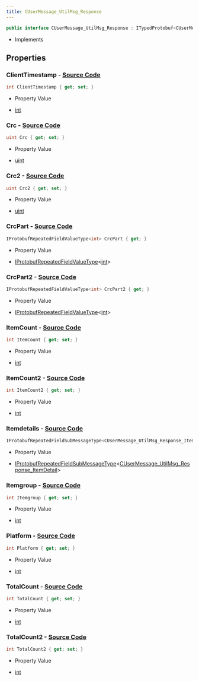 ```yaml
---
title: CUserMessage_UtilMsg_Response
---
```


```csharp
public interface CUserMessage_UtilMsg_Response : ITypedProtobuf<CUserMessage_UtilMsg_Response>, INativeHandle
```

- Implements

## Properties

### **ClientTimestamp** - [Source Code](https://github.com/swiftly-solution/swiftlys2/blob/main/managed/src/SwiftlyS2.Generated/Protobufs/Interfaces/CUserMessage_UtilMsg_Response.cs#L31)

```csharp
int ClientTimestamp { get; set; }
```

- Property Value

- [int](https://learn.microsoft.com/dotnet/api/system.int32)

### **Crc** - [Source Code](https://github.com/swiftly-solution/swiftlys2/blob/main/managed/src/SwiftlyS2.Generated/Protobufs/Interfaces/CUserMessage_UtilMsg_Response.cs#L13)

```csharp
uint Crc { get; set; }
```

- Property Value

- [uint](https://learn.microsoft.com/dotnet/api/system.uint32)

### **Crc2** - [Source Code](https://github.com/swiftly-solution/swiftlys2/blob/main/managed/src/SwiftlyS2.Generated/Protobufs/Interfaces/CUserMessage_UtilMsg_Response.cs#L19)

```csharp
uint Crc2 { get; set; }
```

- Property Value

- [uint](https://learn.microsoft.com/dotnet/api/system.uint32)

### **CrcPart** - [Source Code](https://github.com/swiftly-solution/swiftlys2/blob/main/managed/src/SwiftlyS2.Generated/Protobufs/Interfaces/CUserMessage_UtilMsg_Response.cs#L25)

```csharp
IProtobufRepeatedFieldValueType<int> CrcPart { get; }
```

- Property Value

- [IProtobufRepeatedFieldValueType](/docs/api/shared/netmessages/iprotobufrepeatedfieldvaluetype-1)<[int](https://learn.microsoft.com/dotnet/api/system.int32)>

### **CrcPart2** - [Source Code](https://github.com/swiftly-solution/swiftlys2/blob/main/managed/src/SwiftlyS2.Generated/Protobufs/Interfaces/CUserMessage_UtilMsg_Response.cs#L28)

```csharp
IProtobufRepeatedFieldValueType<int> CrcPart2 { get; }
```

- Property Value

- [IProtobufRepeatedFieldValueType](/docs/api/shared/netmessages/iprotobufrepeatedfieldvaluetype-1)<[int](https://learn.microsoft.com/dotnet/api/system.int32)>

### **ItemCount** - [Source Code](https://github.com/swiftly-solution/swiftlys2/blob/main/managed/src/SwiftlyS2.Generated/Protobufs/Interfaces/CUserMessage_UtilMsg_Response.cs#L16)

```csharp
int ItemCount { get; set; }
```

- Property Value

- [int](https://learn.microsoft.com/dotnet/api/system.int32)

### **ItemCount2** - [Source Code](https://github.com/swiftly-solution/swiftlys2/blob/main/managed/src/SwiftlyS2.Generated/Protobufs/Interfaces/CUserMessage_UtilMsg_Response.cs#L22)

```csharp
int ItemCount2 { get; set; }
```

- Property Value

- [int](https://learn.microsoft.com/dotnet/api/system.int32)

### **Itemdetails** - [Source Code](https://github.com/swiftly-solution/swiftlys2/blob/main/managed/src/SwiftlyS2.Generated/Protobufs/Interfaces/CUserMessage_UtilMsg_Response.cs#L37)

```csharp
IProtobufRepeatedFieldSubMessageType<CUserMessage_UtilMsg_Response_ItemDetail> Itemdetails { get; }
```

- Property Value

- [IProtobufRepeatedFieldSubMessageType](/docs/api/shared/netmessages/iprotobufrepeatedfieldsubmessagetype-1)<[CUserMessage_UtilMsg_Response_ItemDetail](/docs/api/shared/protobufdefinitions/cusermessage_utilmsg_response_itemdetail)>

### **Itemgroup** - [Source Code](https://github.com/swiftly-solution/swiftlys2/blob/main/managed/src/SwiftlyS2.Generated/Protobufs/Interfaces/CUserMessage_UtilMsg_Response.cs#L40)

```csharp
int Itemgroup { get; set; }
```

- Property Value

- [int](https://learn.microsoft.com/dotnet/api/system.int32)

### **Platform** - [Source Code](https://github.com/swiftly-solution/swiftlys2/blob/main/managed/src/SwiftlyS2.Generated/Protobufs/Interfaces/CUserMessage_UtilMsg_Response.cs#L34)

```csharp
int Platform { get; set; }
```

- Property Value

- [int](https://learn.microsoft.com/dotnet/api/system.int32)

### **TotalCount** - [Source Code](https://github.com/swiftly-solution/swiftlys2/blob/main/managed/src/SwiftlyS2.Generated/Protobufs/Interfaces/CUserMessage_UtilMsg_Response.cs#L43)

```csharp
int TotalCount { get; set; }
```

- Property Value

- [int](https://learn.microsoft.com/dotnet/api/system.int32)

### **TotalCount2** - [Source Code](https://github.com/swiftly-solution/swiftlys2/blob/main/managed/src/SwiftlyS2.Generated/Protobufs/Interfaces/CUserMessage_UtilMsg_Response.cs#L46)

```csharp
int TotalCount2 { get; set; }
```

- Property Value

- [int](https://learn.microsoft.com/dotnet/api/system.int32)

